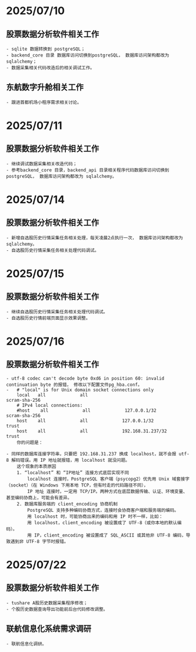 
# 2025/07/10
## 股票数据分析软件相关工作
    - sqlite 数据转换到 postgreSQL；
    - backend_core 目录 数据库访问切换到postgreSQL， 数据库访问架构都改为 sqlalchemy；
    - 数据采集相关代码改造后的相关调试工作。
## 东航数字升舱相关工作
    - 跟进首都机场小程序需求相关讨论。

# 2025/07/11
## 股票数据分析软件相关工作
    - 继续调试数据采集相关改造代码；
    - 参考backend_core 目录，backend_api 目录相关程序代码数据库访问切换到postgreSQL， 数据库访问架构都改为 sqlalchemy。

# 2025/07/14
## 股票数据分析软件相关工作
    - 新增自选股历史行情采集任务相关处理，每天凌晨2点执行一次， 数据库访问架构都改为 sqlalchemy。
    - 自选股历史行情采集任务相关处理代码调试。

# 2025/07/15
## 股票数据分析软件相关工作
    - 继续自选股历史行情采集任务相关处理代码调试。
    - 自选股历史行情前端页面显示效果调整。

# 2025/07/16
## 股票数据分析软件相关工作
    - utf-8 codec can't decode byte 0xd6 in position 60: invalid continuation byte 的报错， 修改以下配置文件pg_hba.conf。
    -   # "local" is for Unix domain socket connections only
        local   all             all                                     scram-sha-256
        # IPv4 local connections:
        #host    all             all             127.0.0.1/32            scram-sha-256
        host    all             all             127.0.0.1/32            trust
        host    all             all             192.168.31.237/32            trust
        你的问题是：

    - 同样的数据库连接字符串，只要把 192.168.31.237 换成 localhost，就不会报 utf-8 解码错误。用 IP 地址就报错，用 localhost 就没问题。
        这个现象的本质原因
        1. “localhost” 和 “IP地址” 连接方式底层实现不同
            localhost 连接时，PostgreSQL 客户端（psycopg2）优先用 Unix 域套接字（socket）（在 Windows 下用本地 TCP，但有时走的代码路径不同），
            IP 地址 连接时，一定用 TCP/IP。两种方式在底层数据传输、认证、环境变量、甚至编码协商上，可能会有差异。
        2. 数据库服务端的 client_encoding 协商机制
            PostgreSQL 支持多种编码协商方式，连接时会协商客户端和服务端的编码。
            用 localhost 时，可能协商出来的编码和用 IP 时不一样，比如：
            用 localhost，client_encoding 被设置成了 UTF-8（或你本地的默认编码）。
            用 IP，client_encoding 被设置成了 SQL_ASCII 或其他非 UTF-8 编码，导致遇到非 UTF-8 字节时报错。

# 2025/07/22

## 股票数据分析软件相关工作
    - tushare A股历史数据采集程序修改；
    - 个股历史数据查询导出功能前后台代码修改调整。

## 联航信息化系统需求调研
    - 联航信息化调研。